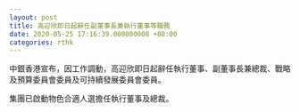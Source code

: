 ```yaml
---
layout: post
title: 高迎欣即日起辭任副董事長兼執行董事等職務
date: 2020-05-25 17:16:39.000000000 +08:00
categories: rthk
---
```


中銀香港宣布，因工作調動，高迎欣即日起辭任執行董事、副董事長兼總裁、戰略及預算委員會委員及可持續發展委員會委員。

集團已啟動物色合適人選擔任執行董事及總裁。
